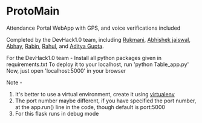 # ProtoMain
Attendance Portal WebApp with GPS, and voice verifications included

Completed by the DevHack1.0 team, including [Rukmani](https://github.com/Rukmani-k), [Abhishek jaiswal](https://github.com/abhishekjaiswal3158), [Abhay](https://github.com/abhaychaurasiya97), [Rabin](https://github.com/Gaurav07Robin), [Rahul](https://github.com/SRAHUL1702), and [Aditya Gupta](https://github.com/AdityaGupta150).

For the DevHack1.0 team -
  Install all python packages given in requirements.txt
  To deploy it to your localhost, run 'python Table_app.py' Now, just open 'localhost:5000' in your browser

Note -
  1. It's better to use a virtual environment, create it using [virtualenv](https://djangocentral.com/how-to-a-create-virtual-environment-for-python/)
  2. The port number maybe different, if you have specified the port number, at the app.run() line in the code, though default is port:5000
  3. For this flask runs in debug mode
